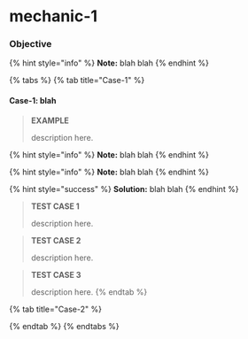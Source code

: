 # mechanic-1

### Objective

{% hint style="info" %}
**Note:** blah blah
{% endhint %}

{% tabs %}
{% tab title="Case-1" %}
#### Case-1: blah

> **EXAMPLE**
>
> description here.



{% hint style="info" %}
**Note:** blah blah
{% endhint %}



{% hint style="info" %}
**Note:** blah blah
{% endhint %}



{% hint style="success" %}
**Solution:** blah blah
{% endhint %}



> **TEST CASE 1**
>
> description here.



> **TEST CASE 2**
>
> description here.



> **TEST CASE 3**
>
> description here.
{% endtab %}

{% tab title="Case-2" %}

{% endtab %}
{% endtabs %}

